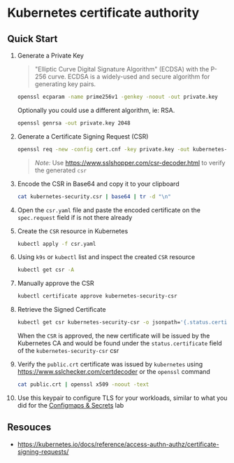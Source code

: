 # Kubernetes certificate authority

## Quick Start

1. Generate a Private Key

    > "Elliptic Curve Digital Signature Algorithm" (ECDSA) with the P-256 curve. ECDSA is a widely-used and secure algorithm for generating key pairs.

    ```bash
    openssl ecparam -name prime256v1 -genkey -noout -out private.key
    ```

    Optionally you could use a different algorithm, ie: RSA.

    ```bash
    openssl genrsa -out private.key 2048
    ```

2. Generate a Certificate Signing Request (CSR)

   ```bash
   openssl req -new -config cert.cnf -key private.key -out kubernetes-security.csr
   ```

   > *Note:* Use <https://www.sslshopper.com/csr-decoder.html> to verify the generated `csr`

3. Encode the CSR in Base64 and copy it to your clipboard

   ```bash
   cat kubernetes-security.csr | base64 | tr -d "\n"
   ```

4. Open the `csr.yaml` file and paste the encoded certificate on the `spec.request` field if is not there already

5. Create the `CSR` resource in Kubernetes

   ```bash
   kubectl apply -f csr.yaml
   ```

6. Using `k9s` or `kubectl` list and inspect the created `CSR` resource

   ```bash
   kubectl get csr -A
   ```

7. Manually approve the CSR

   ```bash
   kubectl certificate approve kubernetes-security-csr
   ```

8. Retrieve the Signed Certificate

   ```bash
   kubectl get csr kubernetes-security-csr -o jsonpath='{.status.certificate}'| base64 -d > public.crt
   ```

   When the `CSR` is approved, the new certificate will be issued by the Kubernetes CA and would be found under the `status.certificate` field of the `kubernetes-security-csr` csr

9. Verify the `public.crt` certificate was issued by `kubernetes` using <https://www.sslchecker.com/certdecoder> or the `openssl` command

   ```bash
   cat public.crt | openssl x509 -noout -text
   ```

10. Use this keypair to configure TLS for your workloads, similar to what you did for the [Configmaps & Secrets](../configmaps-secrets/README.md) lab

## Resouces

- <https://kubernetes.io/docs/reference/access-authn-authz/certificate-signing-requests/>
